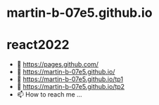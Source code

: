 # martin-b-07e5.github.io
# react2022
- 👋 https://pages.github.com/
- 👀 https://martin-b-07e5.github.io/
- 🌱 https://martin-b-07e5.github.io/tp1
- 💞️ https://martin-b-07e5.github.io/tp2
- 📫 How to reach me ...
